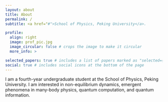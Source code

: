 ```yaml
---
layout: about
title: About
permalink: /
subtitle: <a href="#">School of Physics, Peking University</a>.

profile:
  align: right
  image: prof_pic.jpg
  image_circular: false # crops the image to make it circular
  more_info: >

selected_papers: true # includes a list of papers marked as "selected={true}"
social: true # includes social icons at the bottom of the page
---
```


I am a fourth-year undergraduate student at the School of Physics, Peking University. I am interested in non-equilibrium dynamics, emergent phenomena in many-body physics, quantum computation, and quantum information.
